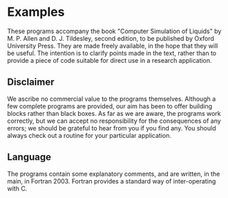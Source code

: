 # Examples
These programs accompany the book
"Computer Simulation of Liquids" by M. P. Allen and D. J. Tildesley,
second edition, to be published by Oxford University Press.
They are made freely available, in the hope that they will be useful.
The intention is to clarify points made in the text,
rather than to provide a piece of code
suitable for direct use in a research application.

## Disclaimer
We ascribe no commercial value to the programs themselves.
Although a few complete programs are provided,
our aim has been to offer building blocks rather than black boxes.
As far as we are aware, the programs work correctly,
but we can accept no responsibility for the consequences of any
errors;
we should be grateful to hear from you if you find any.
You should always check out a routine for your particular application.

## Language
The programs contain some explanatory comments, and
are written, in the main, in Fortran 2003.
Fortran provides a standard way of inter-operating with C.
